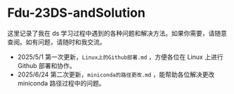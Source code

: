 # Fdu-23DS-andSolution
这里记录了我在 ds 学习过程中遇到的各种问题和解决方法。如果你需要，请随意查阅。如有问题，请随时和我交流。

- 2025/5/1 第一次更新，`Linux上的Github部署.md` ，方便各位在 Linux 上进行 Github 部署和协作。
- 2025/6/24 第二次更新，`miniconda的路径更改.md` ，能帮助各位解决更改 miniconda 路径过程中的问题。
